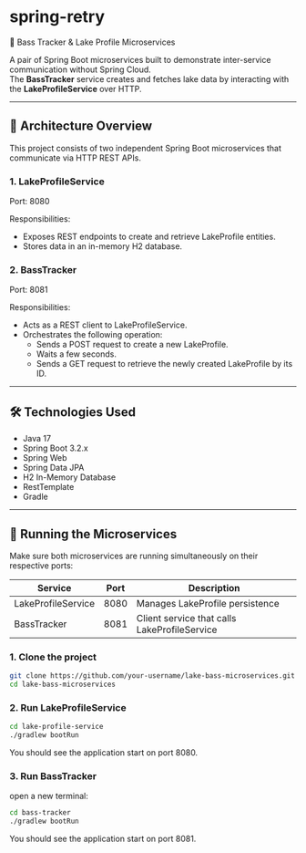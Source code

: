 # spring-retry
🎣 Bass Tracker & Lake Profile Microservices

A pair of Spring Boot microservices built to demonstrate inter-service communication without Spring Cloud.  
The **BassTracker** service creates and fetches lake data by interacting with the **LakeProfileService** over HTTP.

---

## 🧱 Architecture Overview
This project consists of two independent Spring Boot microservices that communicate via HTTP REST APIs.

### 1. LakeProfileService
Port: 8080

Responsibilities:
* Exposes REST endpoints to create and retrieve LakeProfile entities.
* Stores data in an in-memory H2 database.

### 2. BassTracker
Port: 8081

Responsibilities:
* Acts as a REST client to LakeProfileService.
* Orchestrates the following operation:
  * Sends a POST request to create a new LakeProfile.
  * Waits a few seconds.
  * Sends a GET request to retrieve the newly created LakeProfile by its ID.

---

## 🛠️ Technologies Used

- Java 17
- Spring Boot 3.2.x
- Spring Web
- Spring Data JPA
- H2 In-Memory Database
- RestTemplate
- Gradle

---

## 🔧 Running the Microservices

Make sure both microservices are running simultaneously on their respective ports:

| Service            | Port | Description                              |
|--------------------|------|------------------------------------------|
| LakeProfileService | 8080 | Manages LakeProfile persistence          |
| BassTracker        | 8081 | Client service that calls LakeProfileService |

### 1. Clone the project

```bash
git clone https://github.com/your-username/lake-bass-microservices.git
cd lake-bass-microservices
```

### 2. Run LakeProfileService
```bash
cd lake-profile-service
./gradlew bootRun
```
You should see the application start on port 8080.

### 3. Run BassTracker
open a new terminal:
```bash
cd bass-tracker
./gradlew bootRun
```
You should see the application start on port 8081.



